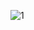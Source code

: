 
![1](http://bitbar.com/wp-content/uploads/old_testdroid/2015/03/Comparing-Android-Testing-Frameworks.png)
